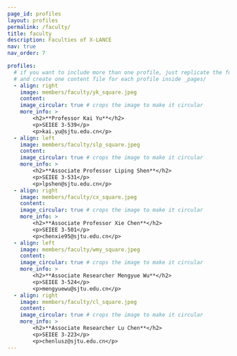 ```yaml
---
page_id: profiles
layout: profiles
permalink: /faculty/
title: faculty
description: Faculties of X-LANCE
nav: true
nav_order: 7

profiles:
  # if you want to include more than one profile, just replicate the following block
  # and create one content file for each profile inside _pages/
  - align: right
    image: members/faculty/yk_square.jpeg
    content: 
    image_circular: true # crops the image to make it circular
    more_info: >
        <h2>**Professor Kai Yu**</h2>
        <p>SEIEE 3-539</p>
        <p>kai.yu@sjtu.edu.cn</p>
  - align: left
    image: members/faculty/slp_square.jpeg
    content: 
    image_circular: true # crops the image to make it circular
    more_info: >
        <h2>**Associate Professor Liping Shen**</h2>
        <p>SEIEE 3-531</p>
        <p>lpshen@sjtu.edu.cn</p>
  - align: right
    image: members/faculty/cx_square.jpeg
    content: 
    image_circular: true # crops the image to make it circular
    more_info: >
        <h2>**Associate Professor Xie Chen**</h2>
        <p>SEIEE 3-501</p>
        <p>chenxie95@sjtu.edu.cn</p>
  - align: left
    image: members/faculty/wmy_square.jpeg
    content: 
    image_circular: true # crops the image to make it circular
    more_info: >
        <h2>**Associate Researcher Mengyue Wu**</h2>
        <p>SEIEE 3-524</p>
        <p>mengyuewu@sjtu.edu.cn</p>
  - align: right
    image: members/faculty/cl_square.jpeg
    content: 
    image_circular: true # crops the image to make it circular
    more_info: >
        <h2>**Associate Researcher Lu Chen**</h2>
        <p>SEIEE 3-223</p>
        <p>chenlusz@sjtu.edu.cn</p>
---
```


